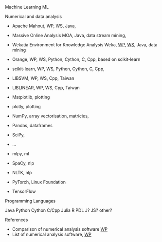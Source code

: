 Machine Learning ML

Numerical and data analysis

* Apache Mahout, WP, WS, Java, 
* Massive Online Analysis MOA, Java, data stream mining, 
* Wekatia Environment for Knowledge Analysis Weka, [WP](https://en.wikipedia.org/wiki/Weka_(software)), [WS](), Java, data mining

* Orange, WP, WS, Python, Cython, C, Cpp, based on scikit-learn
* scikit-learn, WP, WS, Python, Cython, C, Cpp, 

* LIBSVM, WP, WS, Cpp, Taiwan
* LIBLINEAR, WP, WS, Cpp, Taiwan

* Matplotlib, plotting
* plotly, plotting
* NumPy, array vectorisation, matricies, 
* Pandas, dataframes
* SciPy, 
* ...

* mlpy, ml
* SpaCy, nlp
* NLTK, nlp
* PyTorch, Linux Foundation
* TensorFlow

Programming Languages

Java
Python
Cython
C/Cpp
Julia
R
PDL
J? 
JS?
other?

References
* Comparison of numerical analysis software [WP](https://en.wikipedia.org/wiki/Comparison_of_numerical-analysis_software)
* List of numerical analysis software, [WP](https://en.wikipedia.org/wiki/List_of_numerical-analysis_software)
